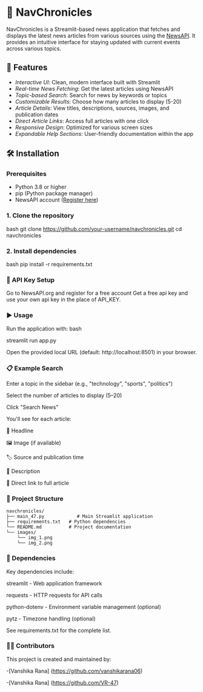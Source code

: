 # 📰 NavChronicles
NavChronicles is a Streamlit-based news application that fetches and displays the latest news articles from various sources using the [NewsAPI](https://newsapi.org/). It provides an intuitive interface for staying updated with current events across various topics.

## 🚀 Features

- *Interactive UI*: Clean, modern interface built with Streamlit
- *Real-time News Fetching*: Get the latest articles using NewsAPI
- *Topic-based Search*: Search for news by keywords or topics
- *Customizable Results*: Choose how many articles to display (5-20)
- *Article Details*: View titles, descriptions, sources, images, and publication dates
- *Direct Article Links*: Access full articles with one click
- *Responsive Design*: Optimized for various screen sizes
- *Expandable Help Sections*: User-friendly documentation within the app

## 🛠 Installation

### Prerequisites

- Python 3.8 or higher
- pip (Python package manager)
- NewsAPI account ([Register here](https://newsapi.org/register))

### 1. Clone the repository

 bash
git clone https://github.com/your-username/navchronicles.git
cd navchronicles

### 2. Install dependencies
 bash
pip install -r requirements.txt
### 🔑 API Key Setup

Go to NewsAPI.org and register for a free account
Get a free api key and use your own api key in the place of API_KEY.
### ▶ Usage
Run the application with:
 bash

streamlit run app.py


Open the provided local URL (default: http://localhost:8501) in your browser.

### 📋 Example Search

Enter a topic in the sidebar (e.g., "technology", "sports", "politics")

Select the number of articles to display (5–20)

Click "Search News"

You'll see for each article:

📰 Headline

🖼 Image (if available)

🏷 Source and publication time

📖 Description

🔗 Direct link to full article

### 📂 Project Structure
```plaintext
navchronicles/
├── main_47.py            # Main Streamlit application
├── requirements.txt   # Python dependencies
└── README.md          # Project documentation
└── images/
    └── img_1.png
    └── img_2.png
```
### 🧩 Dependencies

Key dependencies include:

streamlit - Web application framework

requests - HTTP requests for API calls

python-dotenv - Environment variable management (optional)

pytz - Timezone handling (optional)

See requirements.txt for the complete list.

### 👩‍💻 Contributors
This project is created and maintained by:

-[Vanshika Rana] (https://github.com/vanshikarana06)

-[Vanshika Rana] (https://github.com/VR-47)




